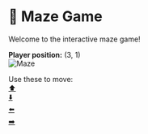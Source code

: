 # 🧩 Maze Game  
Welcome to the interactive maze game!

**Player position:** (3, 1)  
![Maze](https://recognize-instructor-criteria-other.trycloudflare.com/images/pos_3_1.png?t=1760506234356)

Use these to move:  
[⬆️](https://recognize-instructor-criteria-other.trycloudflare.com/move/3_1_w)  
[⬇️](https://recognize-instructor-criteria-other.trycloudflare.com/move/3_1_s)  
[⬅️](https://recognize-instructor-criteria-other.trycloudflare.com/move/3_1_a)  
[➡️](https://recognize-instructor-criteria-other.trycloudflare.com/move/3_1_d)
